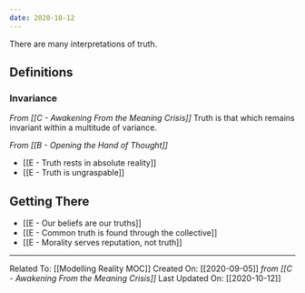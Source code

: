 ```yaml
---
date: 2020-10-12
---
```


There are many interpretations of truth.

## Definitions
### Invariance
*From [[C - Awakening From the Meaning Crisis]]*
Truth is that which remains invariant within a multitude of variance. 

*From [[B - Opening the Hand of Thought]]*
- [[E - Truth rests in absolute reality]]
- [[E - Truth is ungraspable]]

## Getting There
- [[E - Our beliefs are our truths]]
- [[E - Common truth is found through the collective]]
- [[E - Morality serves reputation, not truth]]

---

Related To: [[Modelling Reality MOC]]
Created On: [[2020-09-05]] *from [[C - Awakening From the Meaning Crisis]]*
Last Updated On: [[2020-10-12]]